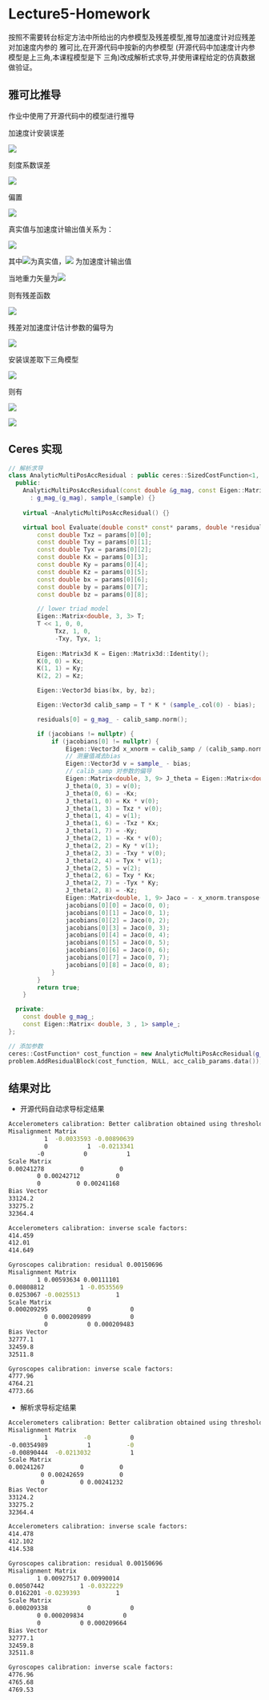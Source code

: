 # Lecture5-Homework

按照不需要转台标定方法中所给出的内参模型及残差模型,推导加速度计对应残差对加速度内参的
雅可比,在开源代码中按新的内参模型 (开源代码中加速度计内参模型是上三角,本课程模型是下
三角)改成解析式求导,并使用课程给定的仿真数据做验证。
## 雅可比推导


作业中使用了开源代码中的模型进行推导


加速度计安装误差


![](https://cdn.nlark.com/yuque/__latex/53d0a168ffc8d0b86e89ebee94a0d7c2.svg#card=math&code=T%20%3D%20%5Cbegin%7Bbmatrix%7D%0A%20%20%20%201%20%26%20-T_%7Byz%7D%20%26%20T_%7Bzy%7D%20%5C%5C%0A%20%20%20%20T_%7Bxz%7D%20%26%201%20%26%20-T_%7Bzx%7D%20%5C%5C%0A%20%20%20%20-T_%7Bxy%7D%20%26%20T_%7Byx%7D%20%26%201%0A%5Cend%7Bbmatrix%7D%0A&height=63&width=183)


刻度系数误差


![](https://g.yuque.com/gr/latex?K%20%3D%20%5Cbegin%7Bbmatrix%7D%0A%20%20%20%20Kx%20%26%200%20%26%200%20%5C%5C%0A%20%20%20%200%20%26%20Ky%20%26%200%20%5C%5C%0A%20%20%20%200%20%26%200%20%26%20Kz%0A%5Cend%7Bbmatrix%7D%0A#card=math&code=K%20%3D%20%5Cbegin%7Bbmatrix%7D%0A%20%20%20%20Kx%20%26%200%20%26%200%20%5C%5C%0A%20%20%20%200%20%26%20Ky%20%26%200%20%5C%5C%0A%20%20%20%200%20%26%200%20%26%20Kz%0A%5Cend%7Bbmatrix%7D%0A)


偏置


![](https://g.yuque.com/gr/latex?bias%20%3D%20%5Cbegin%7Bbmatrix%7D%0A%20%20%20%20bx%20%26%20by%20%26%20bz%0A%5Cend%7Bbmatrix%7D%0A#card=math&code=bias%20%3D%20%5Cbegin%7Bbmatrix%7D%0A%20%20%20%20bx%20%26%20by%20%26%20bz%0A%5Cend%7Bbmatrix%7D%0A)


真实值与加速度计输出值关系为：


![](https://g.yuque.com/gr/latex?X%5E%7B%5Cprime%7D%20%3D%20T%20*%20K%20*%20(X%20-%20bias)%0A#card=math&code=X%5E%7B%5Cprime%7D%20%3D%20T%20%2A%20K%20%2A%20%28X%20-%20bias%29%0A)


其中![](https://g.yuque.com/gr/latex?X#card=math&code=X)为真实值，![](https://g.yuque.com/gr/latex?X%5E%7B%5Cprime%7D#card=math&code=X%5E%7B%5Cprime%7D) 为加速度计输出值


当地重力矢量为![](https://g.yuque.com/gr/latex?g%3D%5Cbegin%7Bbmatrix%7D%0A%20%20%20%200%20%26%200%20%26%20g_0%0A%5Cend%7Bbmatrix%7D#card=math&code=g%3D%5Cbegin%7Bbmatrix%7D%0A%20%20%20%200%20%26%200%20%26%20g_0%0A%5Cend%7Bbmatrix%7D)


则有残差函数


![](https://g.yuque.com/gr/latex?f(%5Ctheta%5E%7Bacc%7D)%20%3D%20%7C%7Cg%7C%7C_%7B2%7D%20-%20%7C%7CX%5E%7B%5Cprime%7D%7C%7C_%7B2%7D%0A#card=math&code=f%28%5Ctheta%5E%7Bacc%7D%29%20%3D%20%7C%7Cg%7C%7C_%7B2%7D%20-%20%7C%7CX%5E%7B%5Cprime%7D%7C%7C_%7B2%7D%0A)


残差对加速度计估计参数的偏导为


![](https://g.yuque.com/gr/latex?%5Cbegin%7Baligned%7D%0A%20%20%20%20%5Cfrac%7B%5Cpartial%7Bf%7D%7D%7B%5Ctheta%5E%7Bacc%7D%7D%20%3D%26%20%5Cfrac%7B%5Cpartial%7Bf%7D%7D%7B%5Cpartial%7B%7C%7CX%5E%7B%5Cprime%7D%7C%7C_%7B2%7D%7D%7D%5Cfrac%7B%5Cpartial%7B%7C%7CX%5E%7B%5Cprime%7D%7C%7C_%7B2%7D%7D%7D%7B%5Cpartial%7BX%5E%7B%5Cprime%7D%7D%7D%5Cfrac%7B%5Cpartial%7BX%5E%7B%5Cprime%7D%7D%7D%7B%5Cpartial%7B%5Ctheta%5E%7Bacc%7D%7D%7D%5C%5C%0A%20%20%20%20%3D%20%26%20-%20%5Cfrac%7BX%5E%7B%5Cprime%7D%7D%7B%5Cbegin%7Bvmatrix%7DX%5E%7B%5Cprime%7D%5Cend%7Bvmatrix%7D%7D%5Cfrac%7B%5Cpartial%7BX%5E%7B%5Cprime%7D%7D%7D%7B%5Cpartial%7B%5Ctheta%5E%7Bacc%7D%7D%7D%0A%5Cend%7Baligned%7D%0A#card=math&code=%5Cbegin%7Baligned%7D%0A%20%20%20%20%5Cfrac%7B%5Cpartial%7Bf%7D%7D%7B%5Ctheta%5E%7Bacc%7D%7D%20%3D%26%20%5Cfrac%7B%5Cpartial%7Bf%7D%7D%7B%5Cpartial%7B%7C%7CX%5E%7B%5Cprime%7D%7C%7C_%7B2%7D%7D%7D%5Cfrac%7B%5Cpartial%7B%7C%7CX%5E%7B%5Cprime%7D%7C%7C_%7B2%7D%7D%7D%7B%5Cpartial%7BX%5E%7B%5Cprime%7D%7D%7D%5Cfrac%7B%5Cpartial%7BX%5E%7B%5Cprime%7D%7D%7D%7B%5Cpartial%7B%5Ctheta%5E%7Bacc%7D%7D%7D%5C%5C%0A%20%20%20%20%3D%20%26%20-%20%5Cfrac%7BX%5E%7B%5Cprime%7D%7D%7B%5Cbegin%7Bvmatrix%7DX%5E%7B%5Cprime%7D%5Cend%7Bvmatrix%7D%7D%5Cfrac%7B%5Cpartial%7BX%5E%7B%5Cprime%7D%7D%7D%7B%5Cpartial%7B%5Ctheta%5E%7Bacc%7D%7D%7D%0A%5Cend%7Baligned%7D%0A)


安装误差取下三角模型


![](https://g.yuque.com/gr/latex?T%20%3D%20%5Cbegin%7Bbmatrix%7D%0A%20%20%20%201%20%26%200%20%26%200%20%5C%5C%0A%20%20%20%20T_%7Bxz%7D%20%26%201%20%26%200%20%5C%5C%0A%20%20%20%20-T_%7Bxy%7D%20%26%20T_%7Byx%7D%20%26%201%0A%5Cend%7Bbmatrix%7D%0A#card=math&code=T%20%3D%20%5Cbegin%7Bbmatrix%7D%0A%20%20%20%201%20%26%200%20%26%200%20%5C%5C%0A%20%20%20%20T_%7Bxz%7D%20%26%201%20%26%200%20%5C%5C%0A%20%20%20%20-T_%7Bxy%7D%20%26%20T_%7Byx%7D%20%26%201%0A%5Cend%7Bbmatrix%7D%0A)


则有


![](https://g.yuque.com/gr/latex?%5Cbegin%7Baligned%7D%0AX%5E%7B%5Cprime%7D%20%26%20%3D%20%20T%20*%20K%20*%20(X%20-%20bias)%20%5C%5C%0A%26%20%3D%20%5Cbegin%7Bbmatrix%7D%0A%20%20%20%20%20%20%20%201%20%26%200%20%26%200%20%5C%5C%0A%20%20%20%20T_%7Bxz%7D%20%26%201%20%26%200%20%5C%5C%0A%20%20%20%20-T_%7Bxy%7D%20%26%20T_%7Byx%7D%20%26%201%0A%5Cend%7Bbmatrix%7D%0A%5Cbegin%7Bbmatrix%7D%0A%20%20%20%20Kx%20%26%200%20%26%200%20%5C%5C%0A%20%20%20%200%20%26%20Ky%20%26%200%20%5C%5C%0A%20%20%20%200%20%26%200%20%26%20Kz%0A%5Cend%7Bbmatrix%7D%0A%5Cbegin%7Bbmatrix%7D%0A%20%20%20%20A_x%20-%20b_x%20%5C%5C%0A%20%20%20%20A_y%20-%20b_y%20%5C%5C%0A%20%20%20%20A_z%20-%20b_z%0A%5Cend%7Bbmatrix%7D%0A%0A%26%20%3D%20%5Cbegin%7Bbmatrix%7D%0A%20%20%20%20K_x(A_x-b_x)%20%5C%5C%0A%20%20%20%20T_%7Bxz%7DK_x(A_x-b_x)%2BK_y(A_y-b_y)%20%5C%5C%0A%20%20%20%20-T_%7Bxy%7DK_x(A_x-b_x)%2BT_%7Byx%7DK_y(A_y-b_y)%2BK_z(A_z-b_z)%0A%5Cend%7Bbmatrix%7D%0A%0A%5Cend%7Baligned%7D%0A#card=math&code=%5Cbegin%7Baligned%7D%0AX%5E%7B%5Cprime%7D%20%26%20%3D%20%20T%20%2A%20K%20%2A%20%28X%20-%20bias%29%20%5C%5C%0A%26%20%3D%20%5Cbegin%7Bbmatrix%7D%0A%20%20%20%20%20%20%20%201%20%26%200%20%26%200%20%5C%5C%0A%20%20%20%20T_%7Bxz%7D%20%26%201%20%26%200%20%5C%5C%0A%20%20%20%20-T_%7Bxy%7D%20%26%20T_%7Byx%7D%20%26%201%0A%5Cend%7Bbmatrix%7D%0A%5Cbegin%7Bbmatrix%7D%0A%20%20%20%20Kx%20%26%200%20%26%200%20%5C%5C%0A%20%20%20%200%20%26%20Ky%20%26%200%20%5C%5C%0A%20%20%20%200%20%26%200%20%26%20Kz%0A%5Cend%7Bbmatrix%7D%0A%5Cbegin%7Bbmatrix%7D%0A%20%20%20%20A_x%20-%20b_x%20%5C%5C%0A%20%20%20%20A_y%20-%20b_y%20%5C%5C%0A%20%20%20%20A_z%20-%20b_z%0A%5Cend%7Bbmatrix%7D%0A%0A%26%20%3D%20%5Cbegin%7Bbmatrix%7D%0A%20%20%20%20K_x%28A_x-b_x%29%20%5C%5C%0A%20%20%20%20T_%7Bxz%7DK_x%28A_x-b_x%29%2BK_y%28A_y-b_y%29%20%5C%5C%0A%20%20%20%20-T_%7Bxy%7DK_x%28A_x-b_x%29%2BT_%7Byx%7DK_y%28A_y-b_y%29%2BK_z%28A_z-b_z%29%0A%5Cend%7Bbmatrix%7D%0A%0A%5Cend%7Baligned%7D%0A)


![](https://g.yuque.com/gr/latex?%5Cbegin%7Baligned%7D%0A%20%20%20%20%5Cfrac%7B%5Cpartial%7BX%5E%7B%5Cprime%7D%7D%7D%7B%5Cpartial%7B%5Ctheta%5E%7Bacc%7D%7D%7D%20%26%20%3D%20%5Cbegin%7Bbmatrix%7D%0A%20%20%20%20%20%20%20%20%5Cfrac%7B%5Cpartial%7Be_x%7D%7D%7B%5Cpartial%7BT_%7Bxz%7D%7D%7D%20%26%20%0A%20%20%20%20%20%20%20%20%5Cfrac%7B%5Cpartial%7Be_x%7D%7D%7B%5Cpartial%7BT_%7Bxy%7D%7D%7D%20%26%20%0A%20%20%20%20%20%20%20%20%5Cfrac%7B%5Cpartial%7Be_x%7D%7D%7B%5Cpartial%7BT_%7Byx%7D%7D%7D%20%26%20%0A%20%20%20%20%20%20%20%20%5Cfrac%7B%5Cpartial%7Be_x%7D%7D%7B%5Cpartial%7BK_%7Bx%7D%7D%7D%20%26%20%0A%20%20%20%20%20%20%20%20%5Cfrac%7B%5Cpartial%7Be_x%7D%7D%7B%5Cpartial%7BK_%7By%7D%7D%7D%20%26%20%0A%20%20%20%20%20%20%20%20%5Cfrac%7B%5Cpartial%7Be_x%7D%7D%7B%5Cpartial%7BK_%7Bz%7D%7D%7D%20%26%20%0A%20%20%20%20%20%20%20%20%5Cfrac%7B%5Cpartial%7Be_x%7D%7D%7B%5Cpartial%7Bb_%7Bx%7D%7D%7D%20%26%20%0A%20%20%20%20%20%20%20%20%5Cfrac%7B%5Cpartial%7Be_x%7D%7D%7B%5Cpartial%7Bb_%7By%7D%7D%7D%20%26%20%0A%20%20%20%20%20%20%20%20%5Cfrac%7B%5Cpartial%7Be_x%7D%7D%7B%5Cpartial%7Bb_%7Bz%7D%7D%7D%20%5C%5C%0A%20%20%20%20%20%20%20%20%5Cfrac%7B%5Cpartial%7Be_x%7D%7D%7B%5Cpartial%7BT_%7Bxz%7D%7D%7D%20%26%20%0A%20%20%20%20%20%20%20%20%5Cfrac%7B%5Cpartial%7Be_x%7D%7D%7B%5Cpartial%7BT_%7Bxy%7D%7D%7D%20%26%20%0A%20%20%20%20%20%20%20%20%5Cfrac%7B%5Cpartial%7Be_x%7D%7D%7B%5Cpartial%7BT_%7Byx%7D%7D%7D%20%26%20%0A%20%20%20%20%20%20%20%20%5Cfrac%7B%5Cpartial%7Be_x%7D%7D%7B%5Cpartial%7BK_%7Bx%7D%7D%7D%20%26%20%0A%20%20%20%20%20%20%20%20%5Cfrac%7B%5Cpartial%7Be_x%7D%7D%7B%5Cpartial%7BK_%7By%7D%7D%7D%20%26%20%0A%20%20%20%20%20%20%20%20%5Cfrac%7B%5Cpartial%7Be_x%7D%7D%7B%5Cpartial%7BK_%7Bz%7D%7D%7D%20%26%20%0A%20%20%20%20%20%20%20%20%5Cfrac%7B%5Cpartial%7Be_x%7D%7D%7B%5Cpartial%7Bb_%7Bx%7D%7D%7D%20%26%20%0A%20%20%20%20%20%20%20%20%5Cfrac%7B%5Cpartial%7Be_x%7D%7D%7B%5Cpartial%7Bb_%7By%7D%7D%7D%20%26%20%0A%20%20%20%20%20%20%20%20%5Cfrac%7B%5Cpartial%7Be_x%7D%7D%7B%5Cpartial%7Bb_%7Bz%7D%7D%7D%20%5C%5C%0A%20%20%20%20%20%20%20%20%5Cfrac%7B%5Cpartial%7Be_x%7D%7D%7B%5Cpartial%7BT_%7Bxz%7D%7D%7D%20%26%20%0A%20%20%20%20%20%20%20%20%5Cfrac%7B%5Cpartial%7Be_x%7D%7D%7B%5Cpartial%7BT_%7Bxy%7D%7D%7D%20%26%20%0A%20%20%20%20%20%20%20%20%5Cfrac%7B%5Cpartial%7Be_x%7D%7D%7B%5Cpartial%7BT_%7Byx%7D%7D%7D%20%26%20%0A%20%20%20%20%20%20%20%20%5Cfrac%7B%5Cpartial%7Be_x%7D%7D%7B%5Cpartial%7BK_%7Bx%7D%7D%7D%20%26%20%0A%20%20%20%20%20%20%20%20%5Cfrac%7B%5Cpartial%7Be_x%7D%7D%7B%5Cpartial%7BK_%7By%7D%7D%7D%20%26%20%0A%20%20%20%20%20%20%20%20%5Cfrac%7B%5Cpartial%7Be_x%7D%7D%7B%5Cpartial%7BK_%7Bz%7D%7D%7D%20%26%20%0A%20%20%20%20%20%20%20%20%5Cfrac%7B%5Cpartial%7Be_x%7D%7D%7B%5Cpartial%7Bb_%7Bx%7D%7D%7D%20%26%20%0A%20%20%20%20%20%20%20%20%5Cfrac%7B%5Cpartial%7Be_x%7D%7D%7B%5Cpartial%7Bb_%7By%7D%7D%7D%20%26%20%0A%20%20%20%20%20%20%20%20%5Cfrac%7B%5Cpartial%7Be_x%7D%7D%7B%5Cpartial%7Bb_%7Bz%7D%7D%7D%20%5C%5C%20%0A%20%20%20%20%5Cend%7Bbmatrix%7D%20%5C%5C%0A%20%20%20%20%26%20%3D%20%5Cbegin%7Bbmatrix%7D%0A%20%20%20%20%20%20%20%200%20%26%200%20%26%200%20%26%20A_x-b_x%20%26%200%20%26%200%20%26%20-K_x%20%26%200%20%26%200%20%5C%5C%0A%20%20%20%20%20%20%20%20K_x(A_x-b_x)%20%26%200%20%26%200%20%26%20T_%7Bxz%7D(A_x-b_x)%20%26%20A_y-b_y%20%26%200%20%26%20-T_%7Bxz%7DK_x%20%26%20-K_y%20%26%200%20%5C%5C%0A%20%20%20%20%20%20%20%200%20%26%20-K_x(A_x-b_x)%20%26%20K_y(A_y-b_y)%20%26%20-T_%7Bxy%7D(A_x-b_x)%20%26%20T_%7Byx%7D(A_y-b_y)%20%26%20A_z-b_z%20%26%20T_%7Bxy%7DK_x%20%26%20-T_%7Byx%7DK_y%20%26%20-K_%7Bz%7D%0A%20%20%20%20%5Cend%7Bbmatrix%7D%0A%5Cend%7Baligned%7D%0A#card=math&code=%5Cbegin%7Baligned%7D%0A%20%20%20%20%5Cfrac%7B%5Cpartial%7BX%5E%7B%5Cprime%7D%7D%7D%7B%5Cpartial%7B%5Ctheta%5E%7Bacc%7D%7D%7D%20%26%20%3D%20%5Cbegin%7Bbmatrix%7D%0A%20%20%20%20%20%20%20%20%5Cfrac%7B%5Cpartial%7Be_x%7D%7D%7B%5Cpartial%7BT_%7Bxz%7D%7D%7D%20%26%20%0A%20%20%20%20%20%20%20%20%5Cfrac%7B%5Cpartial%7Be_x%7D%7D%7B%5Cpartial%7BT_%7Bxy%7D%7D%7D%20%26%20%0A%20%20%20%20%20%20%20%20%5Cfrac%7B%5Cpartial%7Be_x%7D%7D%7B%5Cpartial%7BT_%7Byx%7D%7D%7D%20%26%20%0A%20%20%20%20%20%20%20%20%5Cfrac%7B%5Cpartial%7Be_x%7D%7D%7B%5Cpartial%7BK_%7Bx%7D%7D%7D%20%26%20%0A%20%20%20%20%20%20%20%20%5Cfrac%7B%5Cpartial%7Be_x%7D%7D%7B%5Cpartial%7BK_%7By%7D%7D%7D%20%26%20%0A%20%20%20%20%20%20%20%20%5Cfrac%7B%5Cpartial%7Be_x%7D%7D%7B%5Cpartial%7BK_%7Bz%7D%7D%7D%20%26%20%0A%20%20%20%20%20%20%20%20%5Cfrac%7B%5Cpartial%7Be_x%7D%7D%7B%5Cpartial%7Bb_%7Bx%7D%7D%7D%20%26%20%0A%20%20%20%20%20%20%20%20%5Cfrac%7B%5Cpartial%7Be_x%7D%7D%7B%5Cpartial%7Bb_%7By%7D%7D%7D%20%26%20%0A%20%20%20%20%20%20%20%20%5Cfrac%7B%5Cpartial%7Be_x%7D%7D%7B%5Cpartial%7Bb_%7Bz%7D%7D%7D%20%5C%5C%0A%20%20%20%20%20%20%20%20%5Cfrac%7B%5Cpartial%7Be_x%7D%7D%7B%5Cpartial%7BT_%7Bxz%7D%7D%7D%20%26%20%0A%20%20%20%20%20%20%20%20%5Cfrac%7B%5Cpartial%7Be_x%7D%7D%7B%5Cpartial%7BT_%7Bxy%7D%7D%7D%20%26%20%0A%20%20%20%20%20%20%20%20%5Cfrac%7B%5Cpartial%7Be_x%7D%7D%7B%5Cpartial%7BT_%7Byx%7D%7D%7D%20%26%20%0A%20%20%20%20%20%20%20%20%5Cfrac%7B%5Cpartial%7Be_x%7D%7D%7B%5Cpartial%7BK_%7Bx%7D%7D%7D%20%26%20%0A%20%20%20%20%20%20%20%20%5Cfrac%7B%5Cpartial%7Be_x%7D%7D%7B%5Cpartial%7BK_%7By%7D%7D%7D%20%26%20%0A%20%20%20%20%20%20%20%20%5Cfrac%7B%5Cpartial%7Be_x%7D%7D%7B%5Cpartial%7BK_%7Bz%7D%7D%7D%20%26%20%0A%20%20%20%20%20%20%20%20%5Cfrac%7B%5Cpartial%7Be_x%7D%7D%7B%5Cpartial%7Bb_%7Bx%7D%7D%7D%20%26%20%0A%20%20%20%20%20%20%20%20%5Cfrac%7B%5Cpartial%7Be_x%7D%7D%7B%5Cpartial%7Bb_%7By%7D%7D%7D%20%26%20%0A%20%20%20%20%20%20%20%20%5Cfrac%7B%5Cpartial%7Be_x%7D%7D%7B%5Cpartial%7Bb_%7Bz%7D%7D%7D%20%5C%5C%0A%20%20%20%20%20%20%20%20%5Cfrac%7B%5Cpartial%7Be_x%7D%7D%7B%5Cpartial%7BT_%7Bxz%7D%7D%7D%20%26%20%0A%20%20%20%20%20%20%20%20%5Cfrac%7B%5Cpartial%7Be_x%7D%7D%7B%5Cpartial%7BT_%7Bxy%7D%7D%7D%20%26%20%0A%20%20%20%20%20%20%20%20%5Cfrac%7B%5Cpartial%7Be_x%7D%7D%7B%5Cpartial%7BT_%7Byx%7D%7D%7D%20%26%20%0A%20%20%20%20%20%20%20%20%5Cfrac%7B%5Cpartial%7Be_x%7D%7D%7B%5Cpartial%7BK_%7Bx%7D%7D%7D%20%26%20%0A%20%20%20%20%20%20%20%20%5Cfrac%7B%5Cpartial%7Be_x%7D%7D%7B%5Cpartial%7BK_%7By%7D%7D%7D%20%26%20%0A%20%20%20%20%20%20%20%20%5Cfrac%7B%5Cpartial%7Be_x%7D%7D%7B%5Cpartial%7BK_%7Bz%7D%7D%7D%20%26%20%0A%20%20%20%20%20%20%20%20%5Cfrac%7B%5Cpartial%7Be_x%7D%7D%7B%5Cpartial%7Bb_%7Bx%7D%7D%7D%20%26%20%0A%20%20%20%20%20%20%20%20%5Cfrac%7B%5Cpartial%7Be_x%7D%7D%7B%5Cpartial%7Bb_%7By%7D%7D%7D%20%26%20%0A%20%20%20%20%20%20%20%20%5Cfrac%7B%5Cpartial%7Be_x%7D%7D%7B%5Cpartial%7Bb_%7Bz%7D%7D%7D%20%5C%5C%20%0A%20%20%20%20%5Cend%7Bbmatrix%7D%20%5C%5C%0A%20%20%20%20%26%20%3D%20%5Cbegin%7Bbmatrix%7D%0A%20%20%20%20%20%20%20%200%20%26%200%20%26%200%20%26%20A_x-b_x%20%26%200%20%26%200%20%26%20-K_x%20%26%200%20%26%200%20%5C%5C%0A%20%20%20%20%20%20%20%20K_x%28A_x-b_x%29%20%26%200%20%26%200%20%26%20T_%7Bxz%7D%28A_x-b_x%29%20%26%20A_y-b_y%20%26%200%20%26%20-T_%7Bxz%7DK_x%20%26%20-K_y%20%26%200%20%5C%5C%0A%20%20%20%20%20%20%20%200%20%26%20-K_x%28A_x-b_x%29%20%26%20K_y%28A_y-b_y%29%20%26%20-T_%7Bxy%7D%28A_x-b_x%29%20%26%20T_%7Byx%7D%28A_y-b_y%29%20%26%20A_z-b_z%20%26%20T_%7Bxy%7DK_x%20%26%20-T_%7Byx%7DK_y%20%26%20-K_%7Bz%7D%0A%20%20%20%20%5Cend%7Bbmatrix%7D%0A%5Cend%7Baligned%7D%0A)


## Ceres 实现


```cpp
// 解析求导
class AnalyticMultiPosAccResidual : public ceres::SizedCostFunction<1, 9> {
  public:
    AnalyticMultiPosAccResidual(const double &g_mag, const Eigen::Matrix<double, 3, 1> &sample)
      : g_mag_(g_mag), sample_(sample) {}
    
    virtual ~AnalyticMultiPosAccResidual() {}

    virtual bool Evaluate(double const* const* params, double *residuals, double **jacobians) const {
        const double Txz = params[0][0];
        const double Txy = params[0][1];
        const double Tyx = params[0][2];
        const double Kx = params[0][3];
        const double Ky = params[0][4];
        const double Kz = params[0][5];
        const double bx = params[0][6];
        const double by = params[0][7];
        const double bz = params[0][8];

        // lower triad model
        Eigen::Matrix<double, 3, 3> T;
        T << 1, 0, 0, 
             Txz, 1, 0, 
             -Txy, Tyx, 1;
        
        Eigen::Matrix3d K = Eigen::Matrix3d::Identity();
        K(0, 0) = Kx;
        K(1, 1) = Ky;
        K(2, 2) = Kz;

        Eigen::Vector3d bias(bx, by, bz);

        Eigen::Vector3d calib_samp = T * K * (sample_.col(0) - bias);

        residuals[0] = g_mag_ - calib_samp.norm();

        if (jacobians != nullptr) {
            if (jacobians[0] != nullptr) {
                Eigen::Vector3d x_xnorm = calib_samp / (calib_samp.norm());
                // 测量值减去bias
                Eigen::Vector3d v = sample_ - bias;
                // calib_samp 对参数的偏导
                Eigen::Matrix<double, 3, 9> J_theta = Eigen::Matrix<double, 3, 9>::Zero();
                J_theta(0, 3) = v(0);
                J_theta(0, 6) = -Kx;
                J_theta(1, 0) = Kx * v(0);
                J_theta(1, 3) = Txz * v(0);
                J_theta(1, 4) = v(1);
                J_theta(1, 6) = -Txz * Kx;
                J_theta(1, 7) = -Ky;
                J_theta(2, 1) = -Kx * v(0);
                J_theta(2, 2) = Ky * v(1);
                J_theta(2, 3) = -Txy * v(0);
                J_theta(2, 4) = Tyx * v(1);
                J_theta(2, 5) = v(2);
                J_theta(2, 6) = Txy * Kx;
                J_theta(2, 7) = -Tyx * Ky;
                J_theta(2, 8) = -Kz;
                Eigen::Matrix<double, 1, 9> Jaco = - x_xnorm.transpose() * J_theta;
                jacobians[0][0] = Jaco(0, 0);
                jacobians[0][1] = Jaco(0, 1);
                jacobians[0][2] = Jaco(0, 2);
                jacobians[0][3] = Jaco(0, 3);
                jacobians[0][4] = Jaco(0, 4);
                jacobians[0][5] = Jaco(0, 5);
                jacobians[0][6] = Jaco(0, 6);
                jacobians[0][7] = Jaco(0, 7);
                jacobians[0][8] = Jaco(0, 8);
            }
        }
        return true;
    }

  private:
    const double g_mag_;
    const Eigen::Matrix< double, 3 , 1> sample_;
};

// 添加参数
ceres::CostFunction* cost_function = new AnalyticMultiPosAccResidual(g_mag_, static_samples[i].data());
problem.AddResidualBlock(cost_function, NULL, acc_calib_params.data());
```


## 结果对比


- 开源代码自动求导标定结果
```bash
Accelerometers calibration: Better calibration obtained using threshold multiplier 6 with residual 0.120131
Misalignment Matrix
          1  -0.0033593 -0.00890639
          0           1  -0.0213341
        -0           0           1
Scale Matrix
0.00241278          0          0
        0 0.00242712          0
        0          0 0.00241168
Bias Vector
33124.2
33275.2
32364.4

Accelerometers calibration: inverse scale factors:
414.459
412.01
414.649

Gyroscopes calibration: residual 0.00150696
Misalignment Matrix
        1 0.00593634 0.00111101
0.00808812          1 -0.0535569
0.0253067 -0.0025513          1
Scale Matrix
0.000209295           0           0
          0 0.000209899           0
          0           0 0.000209483
Bias Vector
32777.1
32459.8
32511.8

Gyroscopes calibration: inverse scale factors:
4777.96
4764.21
4773.66
```


- 解析求导标定结果
```bash
Accelerometers calibration: Better calibration obtained using threshold multiplier 6 with residual 0.120131
Misalignment Matrix
          1          -0           0
-0.00354989           1          -0
-0.00890444  -0.0213032           1
Scale Matrix
0.00241267          0          0
         0 0.00242659          0
         0          0 0.00241232
Bias Vector
33124.2
33275.2
32364.4

Accelerometers calibration: inverse scale factors:
414.478
412.102
414.538

Gyroscopes calibration: residual 0.00150696
Misalignment Matrix
        1 0.00927517 0.00990014
0.00507442          1 -0.0322229
0.0162201 -0.0239393          1
Scale Matrix
0.000209338           0           0
        0 0.000209834           0
        0           0 0.000209664
Bias Vector
32777.1
32459.8
32511.8

Gyroscopes calibration: inverse scale factors:
4776.96
4765.68
4769.53
```








